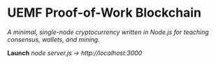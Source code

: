 # **UEMF Proof-of-Work Blockchain**

*A minimal, single-node cryptocurrency written in Node.js for teaching consensus, wallets, and mining.*

**Launch**
  *node server.js   -> http://localhost:3000*
